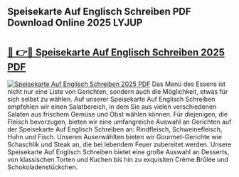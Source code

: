 ## Speisekarte Auf Englisch Schreiben PDF Download Online 2025 LYJUP

# <h2><a href="http://gcbbwr.nevu.top/?p=Speisekarte+Auf+Englisch+Schreiben">🔗 👉🔴 Speisekarte Auf Englisch Schreiben 2025 PDF</a></h2>

[![Speisekarte Auf Englisch Schreiben 2025 PDF](https://i.imgur.com/dBaPXMq.png)](http://gcbbwr.nevu.top/?p=Speisekarte+Auf+Englisch+Schreiben)
Das Menü des Essens ist nicht nur eine Liste von Gerichten, sondern auch die Möglichkeit, etwas für sich selbst zu wählen. Auf unserer Speisekarte Auf Englisch Schreiben empfehlen wir einen Salatbereich, in dem Sie aus vielen verschiedenen Salaten aus frischem Gemüse und Obst wählen können. Für diejenigen, die Fleisch bevorzugen, bieten wir eine umfangreiche Auswahl an Gerichten auf der Speisekarte Auf Englisch Schreiben an: Rindfleisch, Schweinefleisch, Huhn und Fisch. Unseren Auserwählten bieten wir Gourmet-Gerichte wie Schaschlik und Steak an, die bei lebendem Feuer zubereitet werden. Unsere Speisekarte Auf Englisch Schreiben bietet eine große Auswahl an Desserts, von klassischen Torten und Kuchen bis hin zu exquisiten Crème Brûlée und Schokoladenstückchen.
